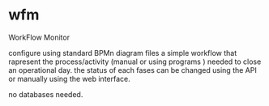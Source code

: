 # wfm
WorkFlow Monitor

configure using standard BPMn diagram files a simple workflow that rapresent the process/activity (manual or using programs ) needed to close an operational day.
the status of each fases can be changed using the API or manually using the web interface.

no databases needed.

 